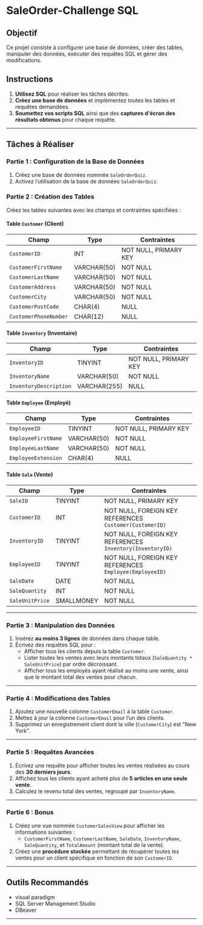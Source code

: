 # SaleOrder-Challenge SQL

## Objectif

Ce projet consiste à configurer une base de données, créer des tables, manipuler des données, exécuter des requêtes SQL et gérer des modifications. 

## Instructions

1. **Utilisez SQL** pour réaliser les tâches décrites.
2. **Créez une base de données** et implémentez toutes les tables et requêtes demandées.
3. **Soumettez vos scripts SQL** ainsi que des **captures d'écran des résultats obtenus** pour chaque requête.

---

## Tâches à Réaliser

### Partie 1 : Configuration de la Base de Données
1. Créez une base de données nommée `SaleOrderQuiz`.
2. Activez l’utilisation de la base de données `SaleOrderQuiz`.

### Partie 2 : Création des Tables
Créez les tables suivantes avec les champs et contraintes spécifiées :

#### Table `Customer` (Client)
| Champ              | Type         | Contraintes      |
|--------------------|--------------|------------------|
| `CustomerID`       | INT          | NOT NULL, PRIMARY KEY |
| `CustomerFirstName`| VARCHAR(50)  | NOT NULL         |
| `CustomerLastName` | VARCHAR(50)  | NOT NULL         |
| `CustomerAddress`  | VARCHAR(50)  | NOT NULL         |
| `CustomerCity`     | VARCHAR(50)  | NOT NULL         |
| `CustomerPostCode` | CHAR(4)      | NULL             |
| `CustomerPhoneNumber` | CHAR(12)  | NULL             |

#### Table `Inventory` (Inventaire)
| Champ                 | Type         | Contraintes      |
|-----------------------|--------------|------------------|
| `InventoryID`         | TINYINT      | NOT NULL, PRIMARY KEY |
| `InventoryName`       | VARCHAR(50)  | NOT NULL         |
| `InventoryDescription`| VARCHAR(255) | NULL             |

#### Table `Employee` (Employé)
| Champ               | Type         | Contraintes      |
|---------------------|--------------|------------------|
| `EmployeeID`        | TINYINT      | NOT NULL, PRIMARY KEY |
| `EmployeeFirstName` | VARCHAR(50)  | NOT NULL         |
| `EmployeeLastName`  | VARCHAR(50)  | NOT NULL         |
| `EmployeeExtension` | CHAR(4)      | NULL             |

#### Table `Sale` (Vente)
| Champ               | Type         | Contraintes      |
|---------------------|--------------|------------------|
| `SaleID`            | TINYINT      | NOT NULL, PRIMARY KEY |
| `CustomerID`        | INT          | NOT NULL, FOREIGN KEY REFERENCES `Customer(CustomerID)` |
| `InventoryID`       | TINYINT      | NOT NULL, FOREIGN KEY REFERENCES `Inventory(InventoryID)` |
| `EmployeeID`        | TINYINT      | NOT NULL, FOREIGN KEY REFERENCES `Employee(EmployeeID)` |
| `SaleDate`          | DATE         | NOT NULL         |
| `SaleQuantity`      | INT          | NOT NULL         |
| `SaleUnitPrice`     | SMALLMONEY   | NOT NULL         |

---

### Partie 3 : Manipulation des Données
1. Insérez **au moins 3 lignes** de données dans chaque table.
2. Écrivez des requêtes SQL pour :
   - Afficher tous les clients depuis la table `Customer`.
   - Lister toutes les ventes avec leurs montants totaux (`SaleQuantity * SaleUnitPrice`) par ordre décroissant.
   - Afficher tous les employés ayant réalisé au moins une vente, ainsi que le montant total des ventes pour chacun.

---

### Partie 4 : Modifications des Tables
1. Ajoutez une nouvelle colonne `CustomerEmail` à la table `Customer`.
2. Mettez à jour la colonne `CustomerEmail` pour l’un des clients.
3. Supprimez un enregistrement client dont la ville (`CustomerCity`) est "New York".

---

### Partie 5 : Requêtes Avancées
1. Écrivez une requête pour afficher toutes les ventes réalisées au cours des **30 derniers jours**.
2. Affichez tous les clients ayant acheté plus de **5 articles en une seule vente**.
3. Calculez le revenu total des ventes, regroupé par `InventoryName`.

---

### Partie 6 : Bonus
1. Créez une vue nommée `CustomerSalesView` pour afficher les informations suivantes :
   - `CustomerFirstName`, `CustomerLastName`, `SaleDate`, `InventoryName`, `SaleQuantity`, et `TotalAmount` (montant total de la vente).
2. Créez une **procédure stockée** permettant de récupérer toutes les ventes pour un client spécifique en fonction de son `CustomerID`.

---

## Outils Recommandés
- visual paradigm
- SQL Server Management Studio
- DBeaver

---

